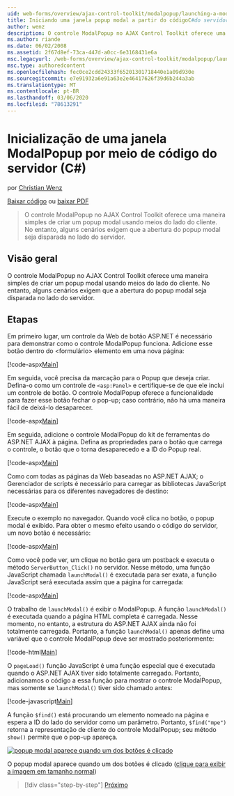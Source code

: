```yaml
---
uid: web-forms/overview/ajax-control-toolkit/modalpopup/launching-a-modal-popup-window-from-server-code-cs
title: Iniciando uma janela popup modal a partir do códigoC#do servidor () | Microsoft Docs
author: wenz
description: O controle ModalPopup no AJAX Control Toolkit oferece uma maneira simples de criar um popup modal usando meios do lado do cliente. No entanto, alguns cenários exigem que t...
ms.author: riande
ms.date: 06/02/2008
ms.assetid: 2f67d8ef-73ca-447d-a0cc-6e3168431e6a
msc.legacyurl: /web-forms/overview/ajax-control-toolkit/modalpopup/launching-a-modal-popup-window-from-server-code-cs
msc.type: authoredcontent
ms.openlocfilehash: fec0ce2cdd24333f65201301718440e1a09d930e
ms.sourcegitcommit: e7e91932a6e91a63e2e46417626f39d6b244a3ab
ms.translationtype: MT
ms.contentlocale: pt-BR
ms.lasthandoff: 03/06/2020
ms.locfileid: "78613291"
---
```

# <a name="launching-a-modal-popup-window-from-server-code-c"></a>Inicialização de uma janela ModalPopup por meio de código do servidor (C#)

por [Christian Wenz](https://github.com/wenz)

[Baixar código](https://download.microsoft.com/download/2/4/0/24052038-f942-4336-905b-b60ae56f0dd5/ModalPopup1.cs.zip) ou [baixar PDF](https://download.microsoft.com/download/b/6/a/b6ae89ee-df69-4c87-9bfb-ad1eb2b23373/modalpopup1CS.pdf)

> O controle ModalPopup no AJAX Control Toolkit oferece uma maneira simples de criar um popup modal usando meios do lado do cliente. No entanto, alguns cenários exigem que a abertura do popup modal seja disparada no lado do servidor.

## <a name="overview"></a>Visão geral

O controle ModalPopup no AJAX Control Toolkit oferece uma maneira simples de criar um popup modal usando meios do lado do cliente. No entanto, alguns cenários exigem que a abertura do popup modal seja disparada no lado do servidor.

## <a name="steps"></a>Etapas

Em primeiro lugar, um controle da Web de botão ASP.NET é necessário para demonstrar como o controle ModalPopup funciona. Adicione esse botão dentro do &lt;formulário&gt; elemento em uma nova página:

[!code-aspx[Main](launching-a-modal-popup-window-from-server-code-cs/samples/sample1.aspx)]

Em seguida, você precisa da marcação para o Popup que deseja criar. Defina-o como um controle de `<asp:Panel>` e certifique-se de que ele inclui um controle de botão. O controle ModalPopup oferece a funcionalidade para fazer esse botão fechar o pop-up; caso contrário, não há uma maneira fácil de deixá-lo desaparecer.

[!code-aspx[Main](launching-a-modal-popup-window-from-server-code-cs/samples/sample2.aspx)]

Em seguida, adicione o controle ModalPopup do kit de ferramentas do ASP.NET AJAX à página. Defina as propriedades para o botão que carrega o controle, o botão que o torna desaparecedo e a ID do Popup real.

[!code-aspx[Main](launching-a-modal-popup-window-from-server-code-cs/samples/sample3.aspx)]

Como com todas as páginas da Web baseadas no ASP.NET AJAX; o Gerenciador de scripts é necessário para carregar as bibliotecas JavaScript necessárias para os diferentes navegadores de destino:

[!code-aspx[Main](launching-a-modal-popup-window-from-server-code-cs/samples/sample4.aspx)]

Execute o exemplo no navegador. Quando você clica no botão, o popup modal é exibido. Para obter o mesmo efeito usando o código do servidor, um novo botão é necessário:

[!code-aspx[Main](launching-a-modal-popup-window-from-server-code-cs/samples/sample5.aspx)]

Como você pode ver, um clique no botão gera um postback e executa o método `ServerButton_Click()` no servidor. Nesse método, uma função JavaScript chamada `launchModal()` é executada para ser exata, a função JavaScript será executada assim que a página for carregada:

[!code-aspx[Main](launching-a-modal-popup-window-from-server-code-cs/samples/sample6.aspx)]

O trabalho de `launchModal()` é exibir o ModalPopup. A função `launchModal()` é executada quando a página HTML completa é carregada. Nesse momento, no entanto, a estrutura do ASP.NET AJAX ainda não foi totalmente carregada. Portanto, a função `launchModal()` apenas define uma variável que o controle ModalPopup deve ser mostrado posteriormente:

[!code-html[Main](launching-a-modal-popup-window-from-server-code-cs/samples/sample7.html)]

O `pageLoad()` função JavaScript é uma função especial que é executada quando o ASP.NET AJAX tiver sido totalmente carregado. Portanto, adicionamos o código a essa função para mostrar o controle ModalPopup, mas somente se `launchModal()` tiver sido chamado antes:

[!code-javascript[Main](launching-a-modal-popup-window-from-server-code-cs/samples/sample8.js)]

A função `$find()` está procurando um elemento nomeado na página e espera a ID do lado do servidor como um parâmetro. Portanto, `$find("mpe")` retorna a representação de cliente do controle ModalPopup; seu método `show()` permite que o pop-up apareça.

[![popup modal aparece quando um dos botões é clicado](launching-a-modal-popup-window-from-server-code-cs/_static/image2.png)](launching-a-modal-popup-window-from-server-code-cs/_static/image1.png)

O popup modal aparece quando um dos botões é clicado ([clique para exibir a imagem em tamanho normal](launching-a-modal-popup-window-from-server-code-cs/_static/image3.png))

> [!div class="step-by-step"]
> [Próximo](using-modalpopup-with-a-repeater-control-cs.md)
